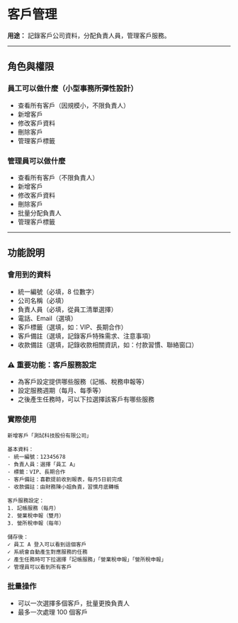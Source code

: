# 客戶管理

**用途：** 記錄客戶公司資料，分配負責人員，管理客戶服務。

---

## 角色與權限

### 員工可以做什麼（小型事務所彈性設計）
- 查看所有客戶（因規模小，不限負責人）
- 新增客戶
- 修改客戶資料
- 刪除客戶
- 管理客戶標籤

### 管理員可以做什麼
- 查看所有客戶（不限負責人）
- 新增客戶
- 修改客戶資料
- 刪除客戶
- 批量分配負責人
- 管理客戶標籤

---

## 功能說明

### 會用到的資料
- 統一編號（必填，8 位數字）
- 公司名稱（必填）
- 負責人員（必填，從員工清單選擇）
- 電話、Email（選填）
- 客戶標籤（選填，如：VIP、長期合作）
- 客戶備註（選填，記錄客戶特殊需求、注意事項）
- 收款備註（選填，記錄收款相關資訊，如：付款習慣、聯絡窗口）

### ⚠️ 重要功能：客戶服務設定
- 為客戶設定提供哪些服務（記帳、稅務申報等）
- 設定服務週期（每月、每季等）
- 之後產生任務時，可以下拉選擇該客戶有哪些服務

### 實際使用
```
新增客戶「測試科技股份有限公司」

基本資料：
- 統一編號：12345678
- 負責人員：選擇「員工 A」
- 標籤：VIP、長期合作
- 客戶備註：喜歡提前收到報表，每月5日前完成
- 收款備註：由財務陳小姐負責，習慣月底轉帳

客戶服務設定：
1. 記帳服務（每月）
2. 營業稅申報（雙月）
3. 營所稅申報（每年）

儲存後：
✓ 員工 A 登入可以看到這個客戶
✓ 系統會自動產生對應服務的任務
✓ 產生任務時可下拉選擇「記帳服務」「營業稅申報」「營所稅申報」
✓ 管理員可以看到所有客戶
```

### 批量操作
- 可以一次選擇多個客戶，批量更換負責人
- 最多一次處理 100 個客戶
